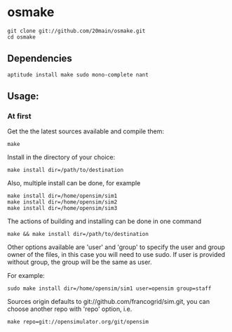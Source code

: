 # osmake

	git clone git://github.com/20main/osmake.git
	cd osmake

## Dependencies

	aptitude install make sudo mono-complete nant

## Usage:

### At first

Get the the latest sources available and compile them:

	make

Install in the directory of your choice:

	make install dir=/path/to/destination

Also, multiple install can be done, for example

	make install dir=/home/opensim/sim1
    make install dir=/home/opensim/sim2
    make install dir=/home/opensim/sim3

The actions of building and installing can be done in one command

	make && make install dir=/path/to/destination

Other options available are 'user' and 'group' to specify the user and group owner of the files, in this case you will need to use sudo.
If user is provided without group, the group will be the same as user.

For example:

	sudo make install dir=/home/opensim/sim1 user=opensim group=staff

Sources origin defaults to git://github.com/francogrid/sim.git, you can choose another repo with 'repo' option, i.e.

	make repo=git://opensimulator.org/git/opensim

